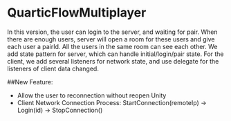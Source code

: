 # QuarticFlowMultiplayer

In this version, the user can login to the server, and waiting for pair. When there are enough users, server will open a room for these users and give each user a pairId. All the users in the same room can see each other. We add state pattern for server, which can handle initial/login/pair state. For the client, we add several listeners for network state, and use delegate for the listeners of client data changed.

##New Feature: 
 - Allow the user to reconnection without reopen Unity 
 - Client Network Connection Process:
     StartConnection(remoteIp) -> Login(id) -> StopConnection()
 

